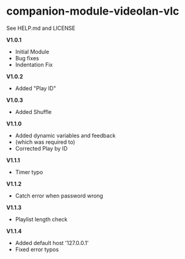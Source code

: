 # companion-module-videolan-vlc
See HELP.md and LICENSE

**V1.0.1**
* Initial Module
* Bug fixes
* Indentation Fix

**V1.0.2**
* Added "Play ID"

**V1.0.3**
* Added Shuffle

**V1.1.0**
* Added dynamic variables and feedback
* (which was required to)
* Corrected Play by ID

**V1.1.1**
* Timer typo

**V1.1.2**
* Catch error when password wrong

**V1.1.3**
* Playlist length check

**V1.1.4**
* Added default host '127.0.0.1'
* Fixed error typos